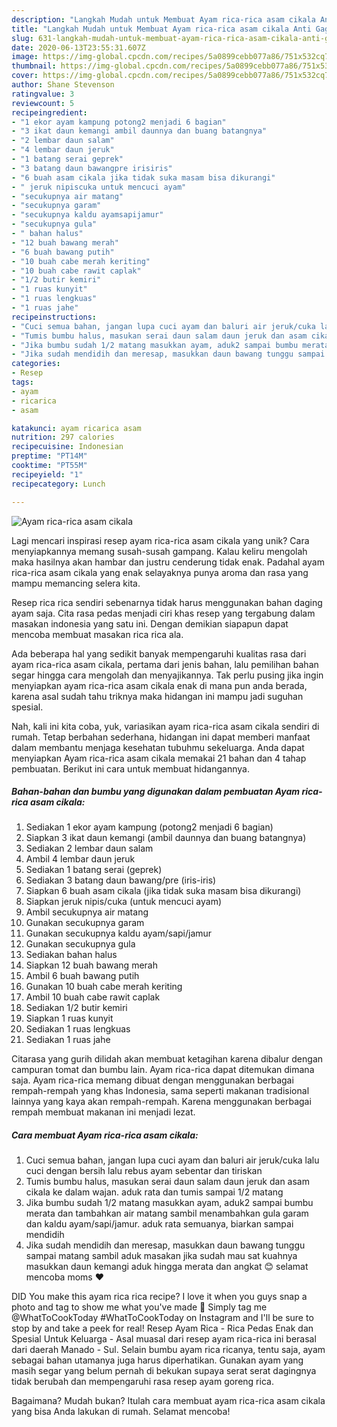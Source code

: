 ```yaml
---
description: "Langkah Mudah untuk Membuat Ayam rica-rica asam cikala Anti Gagal"
title: "Langkah Mudah untuk Membuat Ayam rica-rica asam cikala Anti Gagal"
slug: 631-langkah-mudah-untuk-membuat-ayam-rica-rica-asam-cikala-anti-gagal
date: 2020-06-13T23:55:31.607Z
image: https://img-global.cpcdn.com/recipes/5a0899cebb077a86/751x532cq70/ayam-rica-rica-asam-cikala-foto-resep-utama.jpg
thumbnail: https://img-global.cpcdn.com/recipes/5a0899cebb077a86/751x532cq70/ayam-rica-rica-asam-cikala-foto-resep-utama.jpg
cover: https://img-global.cpcdn.com/recipes/5a0899cebb077a86/751x532cq70/ayam-rica-rica-asam-cikala-foto-resep-utama.jpg
author: Shane Stevenson
ratingvalue: 3
reviewcount: 5
recipeingredient:
- "1 ekor ayam kampung potong2 menjadi 6 bagian"
- "3 ikat daun kemangi ambil daunnya dan buang batangnya"
- "2 lembar daun salam"
- "4 lembar daun jeruk"
- "1 batang serai geprek"
- "3 batang daun bawangpre irisiris"
- "6 buah asam cikala jika tidak suka masam bisa dikurangi"
- " jeruk nipiscuka untuk mencuci ayam"
- "secukupnya air matang"
- "secukupnya garam"
- "secukupnya kaldu ayamsapijamur"
- "secukupnya gula"
- " bahan halus"
- "12 buah bawang merah"
- "6 buah bawang putih"
- "10 buah cabe merah keriting"
- "10 buah cabe rawit caplak"
- "1/2 butir kemiri"
- "1 ruas kunyit"
- "1 ruas lengkuas"
- "1 ruas jahe"
recipeinstructions:
- "Cuci semua bahan, jangan lupa cuci ayam dan baluri air jeruk/cuka lalu cuci dengan bersih lalu rebus ayam sebentar dan tiriskan"
- "Tumis bumbu halus, masukan serai daun salam daun jeruk dan asam cikala ke dalam wajan. aduk rata dan tumis sampai 1/2 matang"
- "Jika bumbu sudah 1/2 matang masukkan ayam, aduk2 sampai bumbu merata dan tambahkan air matang sambil menambahkan gula garam dan kaldu ayam/sapi/jamur. aduk rata semuanya, biarkan sampai mendidih"
- "Jika sudah mendidih dan meresap, masukkan daun bawang tunggu sampai matang sambil aduk masakan jika sudah mau sat kuahnya masukkan daun kemangi aduk hingga merata dan angkat 😊 selamat mencoba moms ❤️"
categories:
- Resep
tags:
- ayam
- ricarica
- asam

katakunci: ayam ricarica asam 
nutrition: 297 calories
recipecuisine: Indonesian
preptime: "PT14M"
cooktime: "PT55M"
recipeyield: "1"
recipecategory: Lunch

---
```



![Ayam rica-rica asam cikala](https://img-global.cpcdn.com/recipes/5a0899cebb077a86/751x532cq70/ayam-rica-rica-asam-cikala-foto-resep-utama.jpg)

Lagi mencari inspirasi resep ayam rica-rica asam cikala yang unik? Cara menyiapkannya memang susah-susah gampang. Kalau keliru mengolah maka hasilnya akan hambar dan justru cenderung tidak enak. Padahal ayam rica-rica asam cikala yang enak selayaknya punya aroma dan rasa yang mampu memancing selera kita.

Resep rica rica sendiri sebenarnya tidak harus menggunakan bahan daging ayam saja. Cita rasa pedas menjadi ciri khas resep yang tergabung dalam masakan indonesia yang satu ini. Dengan demikian siapapun dapat mencoba membuat masakan rica rica ala.

Ada beberapa hal yang sedikit banyak mempengaruhi kualitas rasa dari ayam rica-rica asam cikala, pertama dari jenis bahan, lalu pemilihan bahan segar hingga cara mengolah dan menyajikannya. Tak perlu pusing jika ingin menyiapkan ayam rica-rica asam cikala enak di mana pun anda berada, karena asal sudah tahu triknya maka hidangan ini mampu jadi suguhan spesial.


Nah, kali ini kita coba, yuk, variasikan ayam rica-rica asam cikala sendiri di rumah. Tetap berbahan sederhana, hidangan ini dapat memberi manfaat dalam membantu menjaga kesehatan tubuhmu sekeluarga. Anda dapat menyiapkan Ayam rica-rica asam cikala memakai 21 bahan dan 4 tahap pembuatan. Berikut ini cara untuk membuat hidangannya.

<!--inarticleads1-->

##### Bahan-bahan dan bumbu yang digunakan dalam pembuatan Ayam rica-rica asam cikala:

1. Sediakan 1 ekor ayam kampung (potong2 menjadi 6 bagian)
1. Siapkan 3 ikat daun kemangi (ambil daunnya dan buang batangnya)
1. Sediakan 2 lembar daun salam
1. Ambil 4 lembar daun jeruk
1. Sediakan 1 batang serai (geprek)
1. Sediakan 3 batang daun bawang/pre (iris-iris)
1. Siapkan 6 buah asam cikala (jika tidak suka masam bisa dikurangi)
1. Siapkan  jeruk nipis/cuka (untuk mencuci ayam)
1. Ambil secukupnya air matang
1. Gunakan secukupnya garam
1. Gunakan secukupnya kaldu ayam/sapi/jamur
1. Gunakan secukupnya gula
1. Sediakan  bahan halus
1. Siapkan 12 buah bawang merah
1. Ambil 6 buah bawang putih
1. Gunakan 10 buah cabe merah keriting
1. Ambil 10 buah cabe rawit caplak
1. Sediakan 1/2 butir kemiri
1. Siapkan 1 ruas kunyit
1. Sediakan 1 ruas lengkuas
1. Sediakan 1 ruas jahe


Citarasa yang gurih dilidah akan membuat ketagihan karena dibalur dengan campuran tomat dan bumbu lain. Ayam rica-rica dapat ditemukan dimana saja. Ayam rica-rica memang dibuat dengan menggunakan berbagai rempah-rempah yang khas Indonesia, sama seperti makanan tradisional lainnya yang kaya akan rempah-rempah. Karena menggunakan berbagai rempah membuat makanan ini menjadi lezat. 

<!--inarticleads2-->

##### Cara membuat Ayam rica-rica asam cikala:

1. Cuci semua bahan, jangan lupa cuci ayam dan baluri air jeruk/cuka lalu cuci dengan bersih lalu rebus ayam sebentar dan tiriskan
1. Tumis bumbu halus, masukan serai daun salam daun jeruk dan asam cikala ke dalam wajan. aduk rata dan tumis sampai 1/2 matang
1. Jika bumbu sudah 1/2 matang masukkan ayam, aduk2 sampai bumbu merata dan tambahkan air matang sambil menambahkan gula garam dan kaldu ayam/sapi/jamur. aduk rata semuanya, biarkan sampai mendidih
1. Jika sudah mendidih dan meresap, masukkan daun bawang tunggu sampai matang sambil aduk masakan jika sudah mau sat kuahnya masukkan daun kemangi aduk hingga merata dan angkat 😊 selamat mencoba moms ❤️


DID You make this ayam rica rica recipe? I love it when you guys snap a photo and tag to show me what you&#39;ve made 🙂 Simply tag me @WhatToCookToday #WhatToCookToday on Instagram and I&#39;ll be sure to stop by and take a peek for real! Resep Ayam Rica - Rica Pedas Enak dan Spesial Untuk Keluarga - Asal muasal dari resep ayam rica-rica ini berasal dari daerah Manado - Sul. Selain bumbu ayam rica ricanya, tentu saja, ayam sebagai bahan utamanya juga harus diperhatikan. Gunakan ayam yang masih segar yang belum pernah di bekukan supaya serat serat dagingnya tidak berubah dan mempengaruhi rasa resep ayam goreng rica. 

Bagaimana? Mudah bukan? Itulah cara membuat ayam rica-rica asam cikala yang bisa Anda lakukan di rumah. Selamat mencoba!

